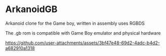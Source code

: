 # ArkanoidGB
Arkanoid clone for the Game boy, written in assembly
uses RGBDS

The .gb rom is compatible with Game Boy emulator and physical hardware


https://github.com/user-attachments/assets/3bf47e48-69d2-4adc-b4d2-a682910a1318

